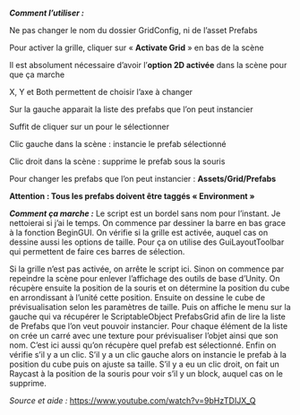 **_Comment l’utiliser :_**

Ne pas changer le nom du dossier GridConfig, ni de l’asset Prefabs

Pour activer la grille, cliquer sur « **Activate Grid** » en bas de la scène

Il est absolument nécessaire d’avoir l’**option 2D activée** dans la scène pour que ça marche	

X, Y et Both permettent de choisir l’axe à changer

Sur la gauche apparait la liste des prefabs que l’on peut instancier		

Suffit de cliquer sur un pour le sélectionner

Clic gauche dans la scène : instancie le prefab sélectionné

Clic droit dans la scène : supprime le prefab sous la souris

Pour changer les prefabs que l’on peut instancier : **Assets/Grid/Prefabs**

**Attention : Tous les prefabs doivent être taggés « Environment »**

**_Comment ça marche :_**
Le script est un bordel sans nom pour l’instant. Je nettoierai si j’ai le temps. On commence par dessiner la barre en bas grace à la fonction BeginGUI. On vérifie si la grille est activée, auquel cas on dessine aussi les options de taille. Pour ça on utilise des GuiLayoutToolbar qui permettent de faire ces barres de sélection.

Si la grille n’est pas activée, on arrête le script ici. Sinon on commence par repeindre la scène pour enlever l’affichage des outils de base d’Unity. On récupère ensuite la position de la souris et on détermine la position du cube en arrondissant à l’unité cette position. Ensuite on dessine le cube de prévisualisation selon les paramètres de taille. Puis on affiche le menu sur la gauche qui va récupérer le ScriptableObject PrefabsGrid afin de lire la liste de Prefabs que l’on veut pouvoir instancier. Pour chaque élément de la liste on crée un carré avec une texture pour prévisualiser l’objet ainsi que son nom. C’est ici aussi qu’on récupère quel prefab est sélectionné. Enfin on vérifie s’il y a un clic. S’il y a un clic gauche alors on instancie le prefab à la position du cube puis on ajuste sa taille.  S’il y a eu un clic droit, on fait un Raycast à la position de la souris pour voir s’il y un block, auquel cas on le supprime.


*Source et aide :* https://www.youtube.com/watch?v=9bHzTDIJX_Q

